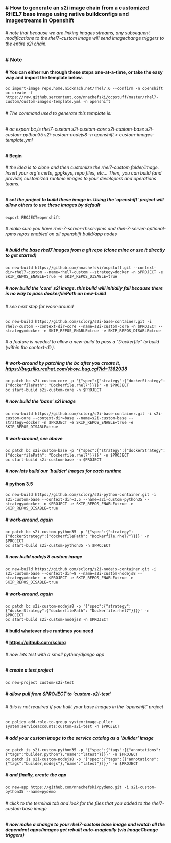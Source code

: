 ### # How to generate an s2i image chain from a customized RHEL7 base image using native buildconfigs and imagestreams in Openshift
###### # note that because we are linking images streams, any subsequent modifications to the rhel7-custom image will send imagechange triggers to the entire s2i chain.

### # Note
#### # You can either run through these steps one-at-a-time, or take the easy way and import the template below.

```
oc import-image repo.home.nicknach.net/rhel7.6 --confirm -n openshift
oc create -f https://raw.githubusercontent.com/nnachefski/ocpstuff/master/rhel7-custom/custom-images-template.yml -n openshift
```
###### # The command used to generate this template is: 
###### # oc export bc,is rhel7-custom s2i-custom-core s2i-custom-base s2i-custom-python35 s2i-custom-nodejs8 -n openshift > custom-images-template.yml
#### # Begin
###### # the idea is to clone and then customize the rhel7-custom folder/image.  Insert your org's certs, gpgkeys, repo files, etc...  Then, you can build (and provide) customized runtime images to your developers and operations teams.

##### # set the project to build these image in.  Using the 'openshift' project will allow others to use these images by default
```
export PROJECT=openshift
```
###### # make sure you have rhel-7-server-rhscl-rpms and rhel-7-server-optional-rpms repos enabled on all openshift build/app nodes

##### # build the base rhel7 images from a git repo (clone mine or use it directly to get started)
```
oc new-build https://github.com/nnachefski/ocpstuff.git --context-dir=rhel7-custom --name=rhel7-custom --strategy=docker -n $PROJECT -e SKIP_REPOS_ENABLE=true -e SKIP_REPOS_DISABLE=true
```
##### # now build the 'core' s2i image.  this build will initially fail because there is no way to pass dockerfilePath on new-build
###### # see next step for work-around
```
oc new-build https://github.com/sclorg/s2i-base-container.git -i rhel7-custom --context-dir=core --name=s2i-custom-core -n $PROJECT --strategy=docker -e SKIP_REPOS_ENABLE=true -e SKIP_REPOS_DISABLE=true
```
###### # a feature is needed to allow a new-build to pass a "Dockerfile" to build (within the context-dir). 
##### # work-around by patching the bc after you create it, https://bugzilla.redhat.com/show_bug.cgi?id=1382938 
```
oc patch bc s2i-custom-core -p '{"spec":{"strategy":{"dockerStrategy":{"dockerfilePath": "Dockerfile.rhel7"}}}}' -n $PROJECT
oc start-build s2i-custom-core -n $PROJECT
```
##### # now build the 'base' s2i image
```
oc new-build https://github.com/sclorg/s2i-base-container.git -i s2i-custom-core --context-dir=base --name=s2i-custom-base --strategy=docker -n $PROJECT -e SKIP_REPOS_ENABLE=true -e SKIP_REPOS_DISABLE=true
```
##### # work-around, see above
```
oc patch bc s2i-custom-base -p '{"spec":{"strategy":{"dockerStrategy":{"dockerfilePath": "Dockerfile.rhel7"}}}}' -n $PROJECT
oc start-build s2i-custom-base -n $PROJECT
```
##### # now lets build our 'builder' images for each runtime

#### # python 3.5
```
oc new-build https://github.com/sclorg/s2i-python-container.git -i s2i-custom-base --context-dir=3.5 --name=s2i-custom-python35 --strategy=docker -n $PROJECT -e SKIP_REPOS_ENABLE=true -e SKIP_REPOS_DISABLE=true
```
##### # work-around, again
```
oc patch bc s2i-custom-python35 -p '{"spec":{"strategy":{"dockerStrategy":{"dockerfilePath": "Dockerfile.rhel7"}}}}' -n $PROJECT
oc start-build s2i-custom-python35 -n $PROJECT
```
##### # now build nodejs 8 custom image
```
oc new-build https://github.com/sclorg/s2i-nodejs-container.git -i s2i-custom-base --context-dir=8 --name=s2i-custom-nodejs8 --strategy=docker -n $PROJECT -e SKIP_REPOS_ENABLE=true -e SKIP_REPOS_DISABLE=true
```
##### # work-around, again
```
oc patch bc s2i-custom-nodejs8 -p '{"spec":{"strategy":{"dockerStrategy":{"dockerfilePath": "Dockerfile.rhel7"}}}}' -n $PROJECT
oc start-build s2i-custom-nodejs8 -n $PROJECT
```
#### # build whatever else runtimes you need
#### # https://github.com/sclorg

###### # now lets test with a small python/django app
##### # create a test project
```
oc new-project custom-s2i-test
```
##### # allow pull from $PROJECT to ‘custom-s2i-test’ 
###### # this is not required if you built your base images in the 'openshift' project
``` 
oc policy add-role-to-group system:image-puller system:serviceaccounts:custom-s2i-test -n $PROJECT
```
##### # add your custom image to the service catalog as a 'builder' image
```
oc patch is s2i-custom-python35 -p '{"spec":{"tags":[{"annotations":{"tags":"builder,python"},"name":"latest"}]}}' -n $PROJECT
oc patch is s2i-custom-nodejs8 -p '{"spec":{"tags":[{"annotations":{"tags":"builder,nodejs"},"name":"latest"}]}}' -n $PROJECT
```
##### # and finally, create the app
```
oc new-app https://github.com/nnachefski/pydemo.git -i s2i-custom-python35 --name=pydemo
```
###### # click to the terminal tab and look for the files that you added to the rhel7-custom base image
##### # now make a change to your rhel7-custom base image and watch all the dependent apps/images get rebuilt auto-magically (via ImageChange triggers)

